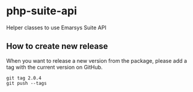 # php-suite-api

Helper classes to use Emarsys Suite API

## How to create new release

When you want to release a new version from the package, please add a tag with the current version on GitHub.

```
git tag 2.0.4
git push --tags
```
